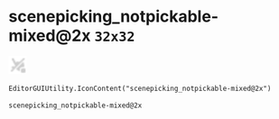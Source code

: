 # scenepicking_notpickable-mixed@2x `32x32`
<img src="/img/scenepicking_notpickable-mixed.png" width=32 height=32>

``` CSharp
EditorGUIUtility.IconContent("scenepicking_notpickable-mixed@2x")
```
```
scenepicking_notpickable-mixed@2x
```
